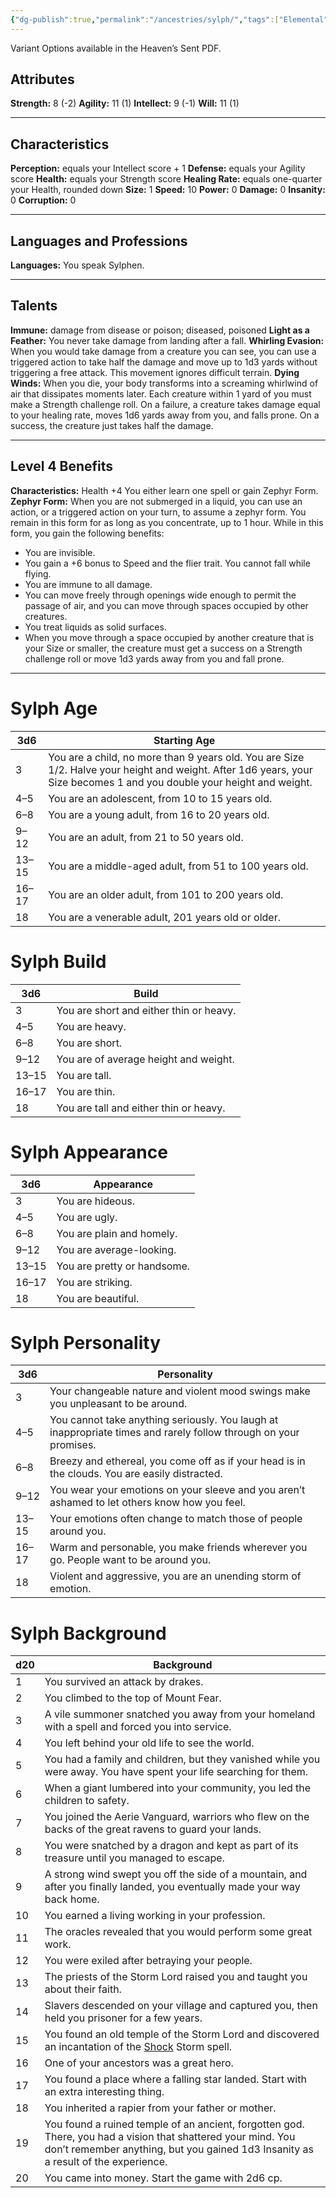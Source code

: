 ```yaml
---
{"dg-publish":true,"permalink":"/ancestries/sylph/","tags":["Elemental"]}
---
```


Variant Options available in the Heaven’s Sent PDF.
## Attributes
**Strength:** 8 (-2)
**Agility:** 11 (1)
**Intellect:** 9 (-1)
**Will:** 11 (1)
- - -
## Characteristics
**Perception:** equals your Intellect score + 1
**Defense:** equals your Agility score
**Health:** equals your Strength score
**Healing Rate:** equals one-quarter your Health, rounded down
**Size:** 1
**Speed:** 10
**Power:** 0
**Damage:** 0
**Insanity:** 0
**Corruption:** 0
- - -
## Languages and Professions
**Languages:** You speak Sylphen.
- - - 
## Talents
**Immune:** damage from disease or poison; diseased, poisoned
**Light as a Feather:** You never take damage from landing after a fall.
**Whirling Evasion:** When you would take damage from a creature you can see, you can use a triggered action to take half the damage and move up to 1d3 yards without triggering a free attack. This movement ignores difficult terrain.
**Dying Winds:** When you die, your body transforms into a screaming whirlwind of air that dissipates moments later. Each creature within 1 yard of you must make a Strength challenge roll. On a failure, a creature takes damage equal to your healing rate, moves 1d6 yards away from you, and falls prone.
On a success, the creature just takes half the damage.
- - - 
## Level 4 Benefits
**Characteristics:** Health +4
You either learn one spell or gain Zephyr Form.
**Zephyr Form:** When you are not submerged in a liquid, you can use an action, or a triggered action on your turn, to assume a zephyr form.
You remain in this form for as long as you concentrate, up to 1 hour. While in this form, you gain the following benefits:
- You are invisible.
- You gain a +6 bonus to Speed and the flier trait. You cannot fall while flying.
- You are immune to all damage.
- You can move freely through openings wide enough to permit the passage of air, and you can move through spaces occupied by other creatures.
- You treat liquids as solid surfaces.
- When you move through a space occupied by another creature that is your Size or smaller, the creature must get a success on a Strength challenge roll or move 1d3 yards away from you and fall prone.
- - -
# Sylph Age

| 3d6   | Starting Age                                                                                                                                                           |
| ----- | ---------------------------------------------------------------------------------------------------------------------------------------------------------------------- |
| 3     | You are a child, no more than 9 years old. You are Size 1/2. Halve your height and weight. After 1d6 years, your Size becomes 1 and you double your height and weight. |
| 4–5   | You are an adolescent, from 10 to 15 years old.                                                                                                                        |
| 6–8   | You are a young adult, from 16 to 20 years old.                                                                                                                        |
| 9–12  | You are an adult, from 21 to 50 years old.                                                                                                                             |
| 13–15 | You are a middle-aged adult, from 51 to 100 years old.                                                                                                                 |
| 16–17 | You are an older adult, from 101 to 200 years old.                                                                                                                     |
| 18    | You are a venerable adult, 201 years old or older.                                                                                                                     |
# Sylph Build

| 3d6   | Build                                   |
| ----- | --------------------------------------- |
| 3     | You are short and either thin or heavy. |
| 4–5   | You are heavy.                          |
| 6–8   | You are short.                          |
| 9–12  | You are of average height and weight.   |
| 13–15 | You are tall.                           |
| 16–17 | You are thin.                           |
| 18    | You are tall and either thin or heavy.  |
# Sylph Appearance

| 3d6   | Appearance                  |
| ----- | --------------------------- |
| 3     | You are hideous.            |
| 4–5   | You are ugly.               |
| 6–8   | You are plain and homely.   |
| 9–12  | You are average-looking.    |
| 13–15 | You are pretty or handsome. |
| 16–17 | You are striking.           |
| 18    | You are beautiful.          |
# Sylph Personality

| 3d6   | Personality                                                                                                      |
| ----- | ---------------------------------------------------------------------------------------------------------------- |
| 3     | Your changeable nature and violent mood swings make you unpleasant to be around.                                 |
| 4–5   | You cannot take anything seriously. You laugh at inappropriate times and rarely follow through on your promises. |
| 6–8   | Breezy and ethereal, you come off as if your head is in the clouds. You are easily distracted.                   |
| 9–12  | You wear your emotions on your sleeve and you aren’t ashamed to let others know how you feel.                    |
| 13–15 | Your emotions often change to match those of people around you.                                                  |
| 16–17 | Warm and personable, you make friends wherever you go. People want to be around you.                             |
| 18    | Violent and aggressive, you are an unending storm of emotion.                                                    |
# Sylph Background

| d20 | Background                                                                                                                                                                                        |
| --- | ------------------------------------------------------------------------------------------------------------------------------------------------------------------------------------------------- |
| 1   | You survived an attack by drakes.                                                                                                                                                                 |
| 2   | You climbed to the top of Mount Fear.                                                                                                                                                             |
| 3   | A vile summoner snatched you away from your homeland with a spell and forced you into service.                                                                                                    |
| 4   | You left behind your old life to see the world.                                                                                                                                                   |
| 5   | You had a family and children, but they vanished while you were away. You have spent your life searching for them.                                                                                |
| 6   | When a giant lumbered into your community, you led the children to safety.                                                                                                                        |
| 7   | You joined the Aerie Vanguard, warriors who flew on the backs of the great ravens to guard your lands.                                                                                            |
| 8   | You were snatched by a dragon and kept as part of its treasure until you managed to escape.                                                                                                       |
| 9   | A strong wind swept you off the side of a mountain, and after you finally landed, you eventually made your way back home.                                                                         |
| 10  | You earned a living working in your profession.                                                                                                                                                   |
| 11  | The oracles revealed that you would perform some great work.                                                                                                                                      |
| 12  | You were exiled after betraying your people.                                                                                                                                                      |
| 13  | The priests of the Storm Lord raised you and taught you about their faith.                                                                                                                        |
| 14  | Slavers descended on your village and captured you, then held you prisoner for a few years.                                                                                                       |
| 15  | You found an old temple of the Storm Lord and discovered an incantation of the [Shock](https://sotdl-spell-database.vercel.app/spells/storm/shock/) Storm spell.                                                                                             |
| 16  | One of your ancestors was a great hero.                                                                                                                                                           |
| 17  | You found a place where a falling star landed. Start with an extra interesting thing.                                                                                                             |
| 18  | You inherited a rapier from your father or mother.                                                                                                                                                |
| 19  | You found a ruined temple of an ancient, forgotten god. There, you had a vision that shattered your mind. You don’t remember anything, but you gained 1d3 Insanity as a result of the experience. |
| 20  | You came into money. Start the game with 2d6 cp.                                                                                                                                                  |
